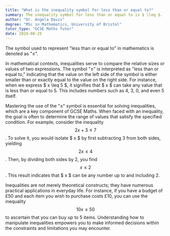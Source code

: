 ```yaml
---
title: "What is the inequality symbol for less than or equal to?"
summary: The inequality symbol for less than or equal to is $ \leq $.
author: "Dr. Angela Davis"
degree: "MSc in Mathematics, University of Bristol"
tutor_type: "GCSE Maths Tutor"
date: 2024-08-25
---
```


The symbol used to represent "less than or equal to" in mathematics is denoted as "≤".

In mathematical contexts, inequalities serve to compare the relative sizes or values of two expressions. The symbol "≤" is interpreted as "less than or equal to," indicating that the value on the left side of the symbol is either smaller than or exactly equal to the value on the right side. For instance, when we express $ x \leq 5 $, it signifies that $ x $ can take any value that is less than or equal to 5. This includes numbers such as 4, 3, 0, and even 5 itself.

Mastering the use of the "≤" symbol is essential for solving inequalities, which are a key component of GCSE Maths. When faced with an inequality, the goal is often to determine the range of values that satisfy the specified condition. For example, consider the inequality $$ 2x + 3 \leq 7 $$. To solve it, you would isolate $ x $ by first subtracting 3 from both sides, yielding $$ 2x \leq 4 $$. Then, by dividing both sides by 2, you find $$ x \leq 2 $$. This result indicates that $ x $ can be any number up to and including 2.

Inequalities are not merely theoretical constructs; they have numerous practical applications in everyday life. For instance, if you have a budget of £50 and each item you wish to purchase costs £10, you can use the inequality $$ 10x \leq 50 $$ to ascertain that you can buy up to 5 items. Understanding how to manipulate inequalities empowers you to make informed decisions within the constraints and limitations you may encounter.
    